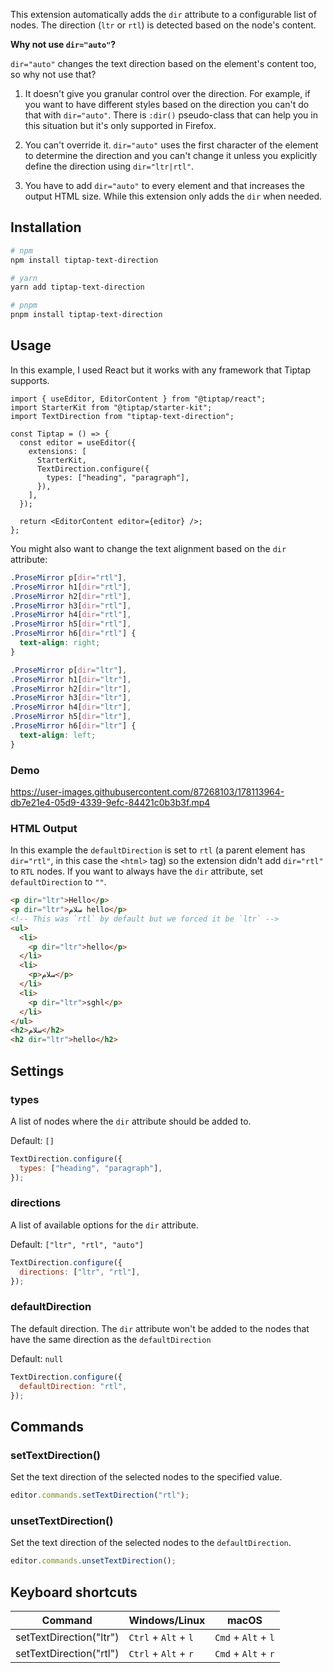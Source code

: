 This extension automatically adds the `dir` attribute to a configurable list of nodes. The direction (`ltr` or `rtl`) is detected based on the node's content.

**Why not use `dir="auto"`?**

`dir="auto"` changes the text direction based on the element's content too, so why not use that?

1. It doesn't give you granular control over the direction. For example, if you want to have different styles based on the direction you can't do that with `dir="auto"`. There is `:dir()` pseudo-class that can help you in this situation but it's only supported in Firefox.

2. You can't override it. `dir="auto"` uses the first character of the element to determine the direction and you can't change it unless you explicitly define the direction using `dir="ltr|rtl"`.

3. You have to add `dir="auto"` to every element and that increases the output HTML size. While this extension only adds the `dir` when needed.

## Installation

```bash
# npm
npm install tiptap-text-direction

# yarn
yarn add tiptap-text-direction

# pnpm
pnpm install tiptap-text-direction
```

## Usage

In this example, I used React but it works with any framework that Tiptap supports.

```tsx
import { useEditor, EditorContent } from "@tiptap/react";
import StarterKit from "@tiptap/starter-kit";
import TextDirection from "tiptap-text-direction";

const Tiptap = () => {
  const editor = useEditor({
    extensions: [
      StarterKit,
      TextDirection.configure({
        types: ["heading", "paragraph"],
      }),
    ],
  });

  return <EditorContent editor={editor} />;
};
```

You might also want to change the text alignment based on the `dir` attribute:

```css
.ProseMirror p[dir="rtl"],
.ProseMirror h1[dir="rtl"],
.ProseMirror h2[dir="rtl"],
.ProseMirror h3[dir="rtl"],
.ProseMirror h4[dir="rtl"],
.ProseMirror h5[dir="rtl"],
.ProseMirror h6[dir="rtl"] {
  text-align: right;
}

.ProseMirror p[dir="ltr"],
.ProseMirror h1[dir="ltr"],
.ProseMirror h2[dir="ltr"],
.ProseMirror h3[dir="ltr"],
.ProseMirror h4[dir="ltr"],
.ProseMirror h5[dir="ltr"],
.ProseMirror h6[dir="ltr"] {
  text-align: left;
}
```

### Demo

https://user-images.githubusercontent.com/87268103/178113964-db7e21e4-05d9-4339-9efc-84421c0b3b3f.mp4

### HTML Output

In this example the `defaultDirection` is set to `rtl` (a parent element has `dir="rtl"`, in this case the `<html>` tag) so the extension didn't add `dir="rtl"` to `RTL` nodes. If you want to always have the `dir` attribute, set `defaultDirection` to `""`.

```html
<p dir="ltr">Hello</p>
<p dir="ltr">سلام hello</p>
<!-- This was `rtl` by default but we forced it be `ltr` -->
<ul>
  <li>
    <p dir="ltr">hello</p>
  </li>
  <li>
    <p>سلام</p>
  </li>
  <li>
    <p dir="ltr">sghl</p>
  </li>
</ul>
<h2>سلام</h2>
<h2 dir="ltr">hello</h2>
```

## Settings

### types

A list of nodes where the `dir` attribute should be added to.

Default: `[]`

```javascript
TextDirection.configure({
  types: ["heading", "paragraph"],
});
```

### directions

A list of available options for the `dir` attribute.

Default: `["ltr", "rtl", "auto"]`

```javascript
TextDirection.configure({
  directions: ["ltr", "rtl"],
});
```

### defaultDirection

The default direction. The `dir` attribute won't be added to the nodes that have the same direction as the `defaultDirection`

Default: `null`

```javascript
TextDirection.configure({
  defaultDirection: "rtl",
});
```

## Commands

### setTextDirection()

Set the text direction of the selected nodes to the specified value.

```javascript
editor.commands.setTextDirection("rtl");
```

### unsetTextDirection()

Set the text direction of the selected nodes to the `defaultDirection`.

```javascript
editor.commands.unsetTextDirection();
```

## Keyboard shortcuts

| Command                 | Windows/Linux        | macOS               |
| ----------------------- | -------------------- | ------------------- |
| setTextDirection("ltr") | `Ctrl` + `Alt` + `l` | `Cmd` + `Alt` + `l` |
| setTextDirection("rtl") | `Ctrl` + `Alt` + `r` | `Cmd` + `Alt` + `r` |
